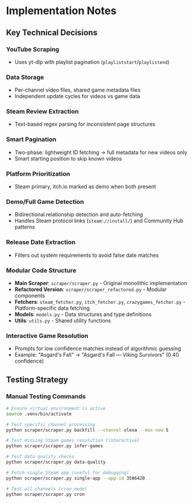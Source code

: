 # Implementation Notes

## Key Technical Decisions

### YouTube Scraping
- Uses yt-dlp with playlist pagination (`playliststart`/`playlistend`)

### Data Storage  
- Per-channel video files, shared game metadata files
- Independent update cycles for videos vs game data

### Steam Review Extraction
- Text-based regex parsing for inconsistent page structures

### Smart Pagination
- Two-phase: lightweight ID fetching → full metadata for new videos only
- Smart starting position to skip known videos

### Platform Prioritization
- Steam primary, itch.io marked as demo when both present

### Demo/Full Game Detection  
- Bidirectional relationship detection and auto-fetching
- Handles Steam protocol links (`steam://install/`) and Community Hub patterns

### Release Date Extraction
- Filters out system requirements to avoid false date matches

### Modular Code Structure
- **Main Scraper**: `scraper/scraper.py` - Original monolithic implementation
- **Refactored Version**: `scraper/scraper_refactored.py` - Modular components
- **Fetchers**: `steam_fetcher.py`, `itch_fetcher.py`, `crazygames_fetcher.py` - Platform-specific data fetching
- **Models**: `models.py` - Data structures and type definitions  
- **Utils**: `utils.py` - Shared utility functions

### Interactive Game Resolution
- Prompts for low confidence matches instead of algorithmic guessing
- Example: "Asgard's Fall" → "Asgard's Fall — Viking Survivors" (0.40 confidence)


## Testing Strategy

### Manual Testing Commands
```bash
# Ensure virtual environment is active
source .venv/bin/activate

# Test specific channel processing
python scraper/scraper.py backfill --channel olexa --max-new 5

# Test missing Steam games resolution (interactive)
python scraper/scraper.py infer-games

# Test data quality checks
python scraper/scraper.py data-quality

# Fetch single Steam app (useful for debugging)
python scraper/scraper.py single-app --app-id 3586420

# Test all channels (cron mode)
python scraper/scraper.py cron
```

